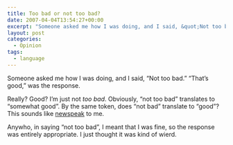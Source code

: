 ```yaml
---
title: Too bad or not too bad?
date: 2007-04-04T13:54:27+00:00
excerpt: "Someone asked me how I was doing, and I said, &quot;Not too bad.&quot; &quot;That's good,&quot; was the"
layout: post
categories:
  - Opinion
tags:
  - language
---
```

Someone asked me how I was doing, and I said, &#8220;Not too bad.&#8221; &#8220;That&#8217;s good,&#8221; was the response.

Really? Good? I&#8217;m just not _too bad_. Obviously, &#8220;not too bad&#8221; translates to &#8220;somewhat good&#8221;. By the same token, does &#8220;not bad&#8221; translate to &#8220;good&#8221;? This sounds like [newspeak](http://en.wikipedia.org/wiki/Newspeak) to me.

Anywho, in saying &#8220;not too bad&#8221;, I meant that I was fine, so the response was entirely appropriate. I just thought it was kind of wierd.